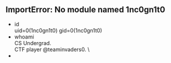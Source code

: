 ## ImportError: No module named 1nc0gn1t0

* id \
uid=0(1nc0gn1t0) gid=0(1nc0gn1t0)
*  whoami \
CS Undergrad. \
CTF player @teaminvaders0. \
*    
